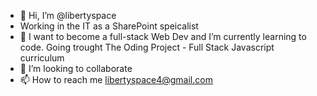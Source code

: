 - 👋 Hi, I’m @libertyspace
- Working in the IT as a SharePoint speicalist
- 🌱 I want to become a full-stack Web Dev and I’m currently learning to code. Going trought The Oding Project - Full Stack Javascript curriculum
- 💞️ I’m looking to collaborate
- 📫 How to reach me libertyspace4@gmail.com


